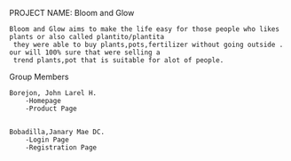 PROJECT NAME: Bloom and Glow
                                                        
	Bloom and Glow aims to make the life easy for those people who likes plants or also called plantito/plantita
     they were able to buy plants,pots,fertilizer without going outside . our will 100% sure that were selling a 
     trend plants,pot that is suitable for alot of people.
   

Group Members

    Borejon, John Larel H.
        -Homepage
        -Product Page


    Bobadilla,Janary Mae DC.
        -Login Page
        -Registration Page